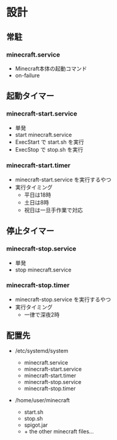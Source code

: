 # 設計

## 常駐

### minecraft.service

- Minecraft本体の起動コマンド
- on-failure

## 起動タイマー

### minecraft-start.service

- 単発
- start minecraft.service
- ExecStart で start.sh を実行
- ExecStop で stop.sh を実行

### minecraft-start.timer

- minecraft-start.service を実行するやつ
- 実行タイミング
  - 平日は18時
  - 土日は8時
  - 祝日は一旦手作業で対応

## 停止タイマー

### minecraft-stop.service

- 単発
- stop minecraft.service

### minecraft-stop.timer

- minecraft-stop.service を実行するやつ
- 実行タイミング
  - 一律で深夜2時

## 配置先

- /etc/systemd/system
  - minecraft.service
  - minecraft-start.service
  - minecraft-start.timer
  - minecraft-stop.service
  - minecraft-stop.timer

- /home/user/minecraft
  - start.sh
  - stop.sh
  - spigot.jar
  - \+ the other minecraft files...
